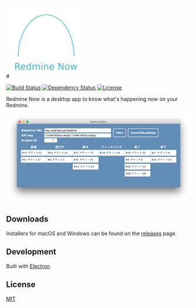 #![Redmine Now](resources/redmine-now-logo.png?raw=true)

[![Build Status](https://travis-ci.org/emsk/redmine-now.svg?branch=master)](https://travis-ci.org/emsk/redmine-now)
[![Dependency Status](https://gemnasium.com/badges/github.com/emsk/redmine-now.svg)](https://gemnasium.com/github.com/emsk/redmine-now)
[![License](https://img.shields.io/badge/license-MIT-blue.svg)](LICENSE)

Redmine Now is a desktop app to know what's happening now on your Redmine.

![Screenshot](examples/redmine-now.png?raw=true)

## Downloads

Installers for macOS and Windows can be found on the [releases](../../releases) page.

## Development

Built with [Electron](http://electron.atom.io).

## License

[MIT](LICENSE)
